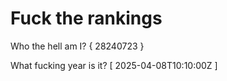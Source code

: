# Fuck the rankings

Who the hell am I?
{ 28240723 }

What fucking year is it?
[ 2025-04-08T10:10:00Z ]

